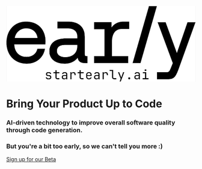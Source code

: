 
![early AI logo](https://raw.githubusercontent.com/earlyai/earlyai-vscode-release/main/media/Early%20logo-smaller.png
 "early-AI logo")
# Bring Your Product Up to Code

### AI-driven technology to improve overall software quality through code generation.

### But you're a bit too early, so we can't tell you more :)

[Sign up for our Beta](https://www.startearly.ai/beta)
